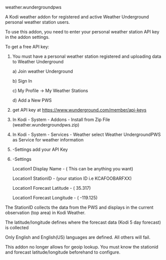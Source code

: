 weather.wundergroundpws

A Kodi weather addon for registered and active Weather Underground personal weather station users.

To use this addon, you need to enter your personal weather station API key in the addon settings.

To get a free API key:
1) You must have a personal weather station registered and uploading data to Weather Underground
    
    a) Join weather Underground
    
    b) Sign In
    
    c) My Profile -> My Weather Stations
    
    d) Add a New PWS
2) get API key at  https://www.wunderground.com/member/api-keys
3) In Kodi - System - Addons - Install from Zip File (weather.wundergroundpws.zip)
4) In Kodi - System - Services - Weather select Weather UndergroundPWS as Service for weather information
5) -Settings add your API Key
6) -Settings

    Location1 Display Name - ( This can be anything you want)
    
    Location1 StationID - (your station ID  i.e  KCAFOOBARFXX)
    
    Location1 Forecast Latitude - ( 35.317)
    
    Location1 Forecast Longitude - ( -119.125)
    
The StationID collects the data from the PWS and displays in the current observation (top area) in Kodi Weather.

The latitude/longitude defines where the forecast data (Kodi 5 day forecast) is collected

Only English and English(US) languages are defined. All others will fail.

This addon no longer allows for geoip lookup.
You must know the stationid and forecast latitude/longitude beforehand to configure.

